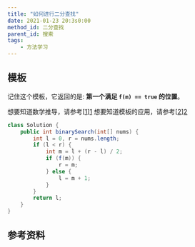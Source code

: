 ```yaml
---
title: "如何进行二分查找"
date: 2021-01-23 20:3s0:00
method_id: 二分查找
parent_id: 搜索
tags:
    - 方法学习
---
```


## 模板

记住这个模板，它返回的是: **第一个满足 `f(m) == true` 的位置**。

想要知道数学推导，请参考[[1]][1]
想要知道模板的应用，请参考[[2]][2]

```java
class Solution {
    public int binarySearch(int[] nums) {
        int l = 0, r = nums.length;
        if (l < r) {
            int m = l + (r - l) / 2;
            if (f(m)) {
                r = m;
            } else {
                l = m + 1;
            }
        }
        return l;
    }
}
```

## 参考资料

[1]: https://mp.weixin.qq.com/s/hJMfH4hSsT8sgdb5J2D2lA "聊聊一看就会一写就跪的二分查找"
[2]: https://www.bilibili.com/video/BV1yW411Z7um "花花酱 LeetCode Binary Search"

